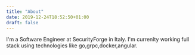 ```yaml
---
title: "About"
date: 2019-12-24T18:52:50+01:00
draft: false
---
```


I'm a Software Engineer at SecurityForge in Italy.
I'm currenlty working full stack using technologies like go,grpc,docker,angular.
